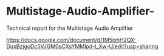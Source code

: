 # Multistage-Audio-Amplifier-
Technical report for the Multistage Audio Amplifier 

https://docs.google.com/document/d/1M5ixhH2QX-DuxBzjgoDc5VJGM0sCXsYMMlpd-l_Xw-U/edit?usp=sharing


